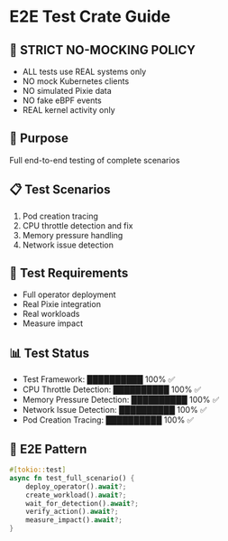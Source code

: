 # E2E Test Crate Guide

## 🚨 STRICT NO-MOCKING POLICY
- ALL tests use REAL systems only
- NO mock Kubernetes clients
- NO simulated Pixie data
- NO fake eBPF events
- REAL kernel activity only

## 🎯 Purpose
Full end-to-end testing of complete scenarios

## 📋 Test Scenarios
1. Pod creation tracing
2. CPU throttle detection and fix
3. Memory pressure handling
4. Network issue detection

## 🧪 Test Requirements
- Full operator deployment
- Real Pixie integration
- Real workloads
- Measure impact

## 📊 Test Status
- Test Framework: ██████████ 100% ✅
- CPU Throttle Detection: ██████████ 100% ✅
- Memory Pressure Detection: ██████████ 100% ✅
- Network Issue Detection: ██████████ 100% ✅
- Pod Creation Tracing: ██████████ 100% ✅

## 🔧 E2E Pattern
```rust
#[tokio::test]
async fn test_full_scenario() {
    deploy_operator().await?;
    create_workload().await?;
    wait_for_detection().await?;
    verify_action().await?;
    measure_impact().await?;
}
```